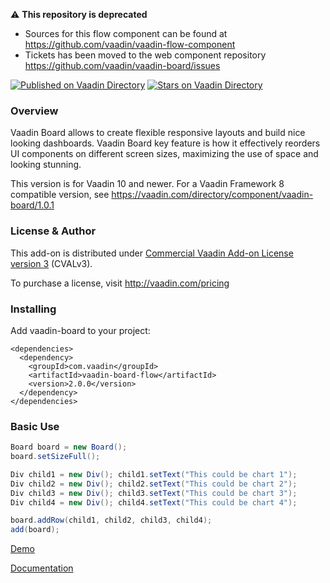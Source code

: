  ⚠️ **This repository is deprecated**
- Sources for this flow component can be found at https://github.com/vaadin/vaadin-flow-component
- Tickets has been moved to the web component repository https://github.com/vaadin/vaadin-board/issues

[![Published on Vaadin  Directory](https://img.shields.io/badge/Vaadin%20Directory-published-00b4f0.svg)](https://vaadin.com/directory/component/vaadin-board)
[![Stars on Vaadin Directory](https://img.shields.io/vaadin-directory/star/vaadin-board.svg)](https://vaadin.com/directory/component/vaadin-board)

### Overview
Vaadin Board allows to create flexible responsive layouts and build nice looking dashboards.
Vaadin Board key feature is how it effectively reorders UI components on different screen sizes, maximizing the use of space and looking stunning.

This version is for Vaadin 10 and newer. For a Vaadin Framework 8 compatible version, see https://vaadin.com/directory/component/vaadin-board/1.0.1

### License & Author

This add-on is distributed under [Commercial Vaadin Add-on License version 3](http://vaadin.com/license/cval-3) (CVALv3).

To purchase a license, visit http://vaadin.com/pricing

### Installing
Add vaadin-board to your project:
```
<dependencies>
  <dependency>
    <groupId>com.vaadin</groupId>
    <artifactId>vaadin-board-flow</artifactId>
    <version>2.0.0</version>
  </dependency>
</dependencies>
```

### Basic Use

```java
Board board = new Board();
board.setSizeFull();

Div child1 = new Div(); child1.setText("This could be chart 1");
Div child2 = new Div(); child2.setText("This could be chart 2");
Div child3 = new Div(); child3.setText("This could be chart 3");
Div child4 = new Div(); child4.setText("This could be chart 4");

board.addRow(child1, child2, child3, child4);
add(board);
```

[Demo](https://vaadin.com/components/vaadin-board/java-examples)

[Documentation](https://vaadin.com/components/vaadin-board)
